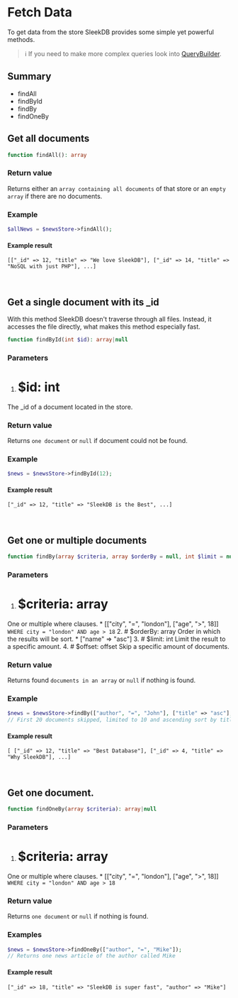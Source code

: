 <!--METADATA
{
    "title": "Fetch Data",
    "url": "fetch-data",
    "icon": "book"
}
!METADATA-->

# Fetch Data

To get data from the store SleekDB provides some simple yet powerful methods.

> ℹ️ If you need to make more complex queries look into <a class="gotoblock" href="#/query-builder">QueryBuilder</a>.

## Summary

* findAll
* findById
* findBy
* findOneBy

## Get all documents
```php
function findAll(): array
```

### Return value
Returns either an `array containing all documents` of that store or an `empty array` if there are no documents.

### Example
```php
$allNews = $newsStore->findAll();
```

#### Example result
```
[["_id" => 12, "title" => "We love SleekDB"], ["_id" => 14, "title" => "NoSQL with just PHP"], ...]
```

<br/>

## Get a single document with its _id

With this method SleekDB doesn't traverse through all files. Instead, it accesses the file directly, what makes this method especially fast.

```php
function findById(int $id): array|null
```

### Parameters

  1. # $id: int 
  The _id of a document located in the store.

### Return value
Returns `one document` or `null` if document could not be found.

### Example
```php
$news = $newsStore->findById(12);
```

#### Example result
```
["_id" => 12, "title" => "SleekDB is the Best", ...]
```

<br/>

## Get one or multiple documents

```php
function findBy(array $criteria, array $orderBy = null, int $limit = null, int $offset = null): array|null
```
### Parameters
  1. # $criteria: array
  One or multiple where clauses.
    * [["city", "=", "london"], ["age", ">", 18]]<br/>
      `WHERE city = "london" AND age > 18`
  2. # $orderBy: array
  Order in which the results will be sort.
    * ["name" => "asc"]
  3. # $limit: int
  Limit the result to a specific amount.
  4. # $offset: offset
  Skip a specific amount of documents.

### Return value
Returns found `documents in an array` or `null` if nothing is found.

### Example
```php
$news = $newsStore->findBy(["author", "=", "John"], ["title" => "asc"], 10, 20);
// First 20 documents skipped, limited to 10 and ascending sort by title where author is John.
```
#### Example result
```
[ ["_id" => 12, "title" => "Best Database"], ["_id" => 4, "title" => "Why SleekDB"], ...]
```

<br/>

## Get one document.
```php
function findOneBy(array $criteria): array|null
```
### Parameters
1. # $criteria: array
One or multiple where clauses.
    * [["city", "=", "london"], ["age", ">", 18]]<br/>`WHERE city = "london" AND age > 18`

### Return value
Returns `one document` or `null` if nothing is found.

### Examples

```php
$news = $newsStore->findOneBy(["author", "=", "Mike"]);
// Returns one news article of the author called Mike
```

#### Example result

```
["_id" => 18, "title" => "SleekDB is super fast", "author" => "Mike"]
```